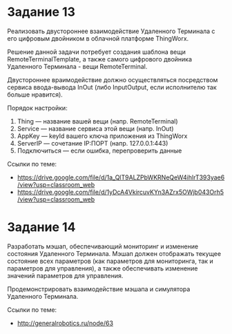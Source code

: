 # Задание 13

Реализовать двустороннее взаимодействие Удаленного Терминала с его цифровым двойником в облачной платформе ThingWorx.

Решение данной задачи потребует создания шаблона вещи RemoteTerminalTemplate, а также самого цифрового двойника Удаленного Терминала - вещи RemoteTerminal.

Двустороннее враимодействие должно осуществляться посредством сервиса ввода-вывода InOut (либо InputOutput, если исполнителю так больше нравится).

Порядок настройки:
1. Thing — название вашей вещи (напр. RemoteTerminal)
2. Service — название сервиса этой вещи (напр. InOut)
3. AppKey — keyId вашего ключа приложения из ThingWorx
4. ServerIP — сочетание IP:ПОРТ (напр. 127.0.0.1:443)
5. Подключиться — если ошибка, перепроверить данные

Ссылки по теме:
- https://drive.google.com/file/d/1a_QlT9ALZPbWKRNeQeW4ihlrT393yae6/view?usp=classroom_web
- https://drive.google.com/file/d/1yDcA4VkircuvKYn3AZrx5OWjb043Orh5/view?usp=classroom_web


# Задание 14

Разработать мэшап, обеспечивающий мониторинг и изменение состояния Удаленного Терминала. Мэшап должен отображать текущее состояние всех параметров (как параметров для мониторинга, так и параметров для управления), а также обеспечивать изменение значений параметров для управления.

Продемонстрировать взаимодействие мэшапа и симулятора Удаленного Терминала.

Ссылки по теме:
- http://generalrobotics.ru/node/63

